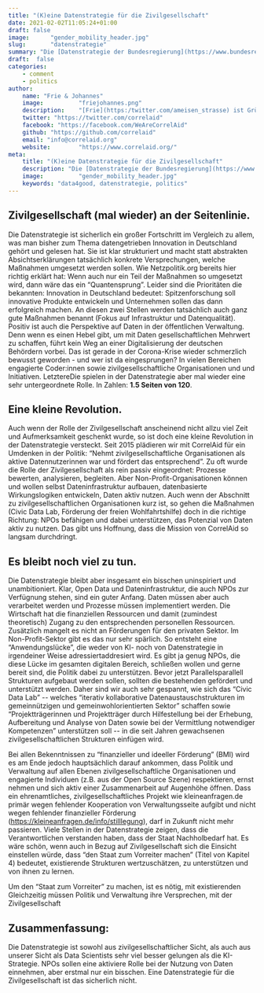 ```yaml
---
title: "(K)eine Datenstrategie für die Zivilgesellschaft"
date: 2021-02-02T11:05:24+01:00
draft: false
image:      "gender_mobility_header.jpg"
slug:       "datenstrategie"
summary: "Die [Datenstrategie der Bundesregierung](https://www.bundesregierung.de/breg-de/suche/datenstrategie-der-bundesregierung-1845632)  ist da. Nachdem wir uns seit 2015 mit allem beschäftigen, was mit Datennutzung in der Zivilgesellschaft zu tun hat, nehmen Frie (COO) und Johannes (Vorstandsvorsitzender) die Strategie einmal aus dieser Perspektive unter die Lupe."
draft:  false
categories:       
    - comment
    - politics
author: 
    name: "Frie & Johannes"
    image:          "friejohannes.png"
    description:    "[Frie](https:/twitter.com/ameisen_strasse) ist Gründungsmitglied von CorrelAid kümmert sich seit Februar 2020 als hauptamtlicher COO um CorrelAids Data4Good-Projekte mit zivilgesellschaftlichen Organisationen. [Johannes](https:/twitter.com/jj_mllr) hatte 2015 die Idee für CorrelAid und ist seitdem Vorstandsvorsitzender. Als Mitglied der KI-Enquete Kommission hat er 2019 Einblicke in die politischen Entscheidungs- und Denkprozesse zu KI und Daten bekommen."
    twitter: "https://twitter.com/correlaid"
    facebook: "https://facebook.com/WeAreCorrelAid"
    github: "https://github.com/correlaid"
    email: "info@correlaid.org"
    website:        "https://www.correlaid.org/"
meta:
    title: "(K)eine Datenstrategie für die Zivilgesellschaft"
    description: "Die [Datenstrategie der Bundesregierung](https://www.bundesregierung.de/breg-de/suche/datenstrategie-der-bundesregierung-1845632)  ist da. Nachdem wir uns seit 2015 mit allem beschäftigen, was mit Datennutzung in der Zivilgesellschaft zu tun hat, nehmen Frie (COO) und Johannes (Vorstandsvorsitzender) die Strategie einmal aus dieser Perspektive unter die Lupe."
    image:          "gender_mobility_header.jpg"
    keywords: "data4good, datenstrategie, politics"
---
```



## Zivilgesellschaft (mal wieder) an der Seitenlinie.
Die Datenstrategie ist sicherlich ein großer Fortschritt im Vergleich zu allem, was man bisher zum Thema datengetrieben Innovation in Deutschland gehört und gelesen hat. Sie ist klar strukturiert und macht statt abstrakten Absichtserklärungen tatsächlich konkrete Versprechungen, welche Maßnahmen umgesetzt werden sollen. Wie Netzpolitik.org bereits hier richtig erklärt hat: Wenn auch nur ein Teil der Maßnahmen so umgesetzt wird, dann wäre das ein “Quantensprung”. Leider sind die Prioritäten die bekannten: Innovation in Deutschland bedeutet: Spitzenforschung soll innovative Produkte entwickeln und Unternehmen sollen das dann erfolgreich machen. An diesen zwei Stellen werden tatsächlich auch ganz gute Maßnahmen benannt (Fokus auf Infrastruktur und Datenqualität). Positiv ist auch die Perspektive auf Daten in der öffentlichen Verwaltung. Denn wenn es einen Hebel gibt, um mit Daten gesellschaftlichen Mehrwert zu schaffen, führt kein Weg an einer Digitalisierung der deutschen Behördern vorbei. Das ist gerade in der Corona-Krise wieder schmerzlich bewusst geworden - und wer ist da eingesprungen? In vielen Bereichen engagierte Coder:innen sowie zivilgesellschaftliche Organisationen und  und Initiativen. LetztereDie spielen in der Datenstrategie aber mal wieder eine sehr untergeordnete Rolle. In Zahlen: **1.5 Seiten von 120**.

## Eine kleine Revolution.
Auch wenn der Rolle der Zivilgesellschaft anscheinend nicht allzu viel Zeit und Aufmerksamkeit geschenkt wurde, so ist doch eine kleine Revolution in der Datenstrategie versteckt. Seit 2015 plädieren wir mit CorrelAid für ein Umdenken in der Politik: “Nehmt zivilgesellschaftliche Organisationen als aktive Datennutzerinnen war und fördert das entsprechend”. Zu oft wurde die Rolle der Zivilgesellschaft als rein passiv eingeordnet: Prozesse bewerten, analysieren, begleiten. Aber Non-Profit-Organisationen können und wollen selbst Dateninfrastruktur aufbauen, datenbasierte Wirkungslogiken entwickeln, Daten aktiv nutzen.
Auch wenn der Abschnitt zu zivilgesellschaftlichen Organisationen kurz ist, so gehen die Maßnahmen (Civic Data Lab, Förderung der freien Wohlfahrtshilfe) doch in die richtige Richtung: NPOs befähigen und dabei unterstützen, das Potenzial von Daten aktiv zu nutzen. Das gibt uns Hoffnung, dass die Mission von CorrelAid so langsam durchdringt.

## Es bleibt noch viel zu tun.
Die Datenstrategie bleibt aber insgesamt ein bisschen uninspiriert und unambitioniert. Klar, Open Data und Dateninfrastruktur, die auch NPOs zur Verfügnung stehen, sind ein guter Anfang. Daten müssen aber auch verarbeitet werden und Prozesse müssen implementiert werden. Die Wirtschaft hat die finanziellen Ressourcen und damit (zumindest theoretisch) Zugang zu den entsprechenden personellen Ressourcen. Zusätzlich mangelt es nicht an Förderungen für den privaten Sektor. Im Non-Profit-Sektor gibt es das nur sehr spärlich. So entsteht eine “Anwendungslücke”, die weder von KI- noch von Datenstrategie in irgendeiner Weise adressiertaddresiert wird. Es gibt ja genug NPOs, die diese Lücke im gesamten digitalen Bereich, schließen wollen und gerne bereit sind, die Politik dabei zu unterstützen. Bevor jetzt Parallelsparallell Strukturen aufgebaut werden sollen, sollten die bestehenden gefördert und unterstützt werden. Daher sind wir auch sehr gespannt, wie sich das “Civic Data Lab” -- welches “iterativ kollaborative Datenaustauschstrukturen im gemeinnützigen und gemeinwohlorientierten Sektor” schaffen sowie “Projektträgerinnen und Projektträger durch Hilfestellung bei der Erhebung, Aufbereitung und Analyse von Daten sowie bei der Vermittlung notwendiger Kompetenzen” unterstützen soll -- in die seit Jahren gewachsenen zivilgesellschaftlichen Strukturen einfügen wird. 

Bei allen Bekenntnissen zu “finanzieller und ideeller Förderung” (BMI) wird es am Ende jedoch hauptsächlich darauf ankommen, dass Politik und Verwaltung auf allen Ebenen zivilgesellschaftliche Organisationen und engagierte Individuen (z.B. aus der Open Source Szene) respektieren, ernst nehmen und sich aktiv einer Zusammenarbeit auf Augenhöhe öffnen. Dass ein ehrenamtliches, zivilgesellschaftliches Projekt wie kleineanfragen.de primär wegen fehlender Kooperation von Verwaltungsseite aufgibt und nicht wegen fehlender finanzieller Förderung (https://kleineanfragen.de/info/stilllegung), darf in Zukunft nicht mehr passieren. Viele Stellen in der Datenstrategie zeigen, dass die Verantwortlichen verstanden haben, dass der Staat Nachholbedarf hat. Es wäre schön, wenn auch in Bezug auf Zivilgesellschaft sich die Einsicht einstellen würde,  dass “den Staat zum Vorreiter machen” (Titel von Kapitel 4) bedeutet, existierende Strukturen wertzuschätzen, zu unterstützen und von ihnen zu lernen. 

Um den “Staat zum Vorreiter” zu machen, ist es nötig, mit existierenden Gleichzeitig müssen Politik und Verwaltung ihre Versprechen, mit der Zivilgesellschaft 

## Zusammenfassung:
Die Datenstrategie ist sowohl aus zivilgesellschaftlicher Sicht, als auch aus unserer Sicht als Data Scientists sehr viel besser gelungen als die KI-Strategie. NPOs sollen eine aktiviere Rolle bei der Nutzung von Daten einnehmen, aber erstmal nur ein bisschen. Eine Datenstrategie für die Zivilgesellschaft ist das sicherlich nicht.
